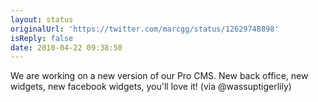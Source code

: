```yaml
---
layout: status
originalUrl: 'https://twitter.com/marcgg/status/12629748898'
isReply: false
date: 2010-04-22 09:38:50
---
```


We are working on a new version of our Pro CMS. New back office, new widgets, new facebook widgets, you'll love it! (via @wassuptigerlily)
